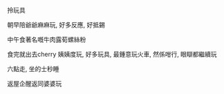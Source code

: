 拎玩具

朝早陪爺爺麻麻玩, 好多反應, 好抵錫

中午食著名嘅牛肉露荀螺絲粉

食完就出去cherry 姨姨度玩, 好多玩具, 最鍾意玩火車, 然係咁行, 眼瞓都繼續玩

六點走, 坐的士秒睡

返屋企醒返同婆婆玩
